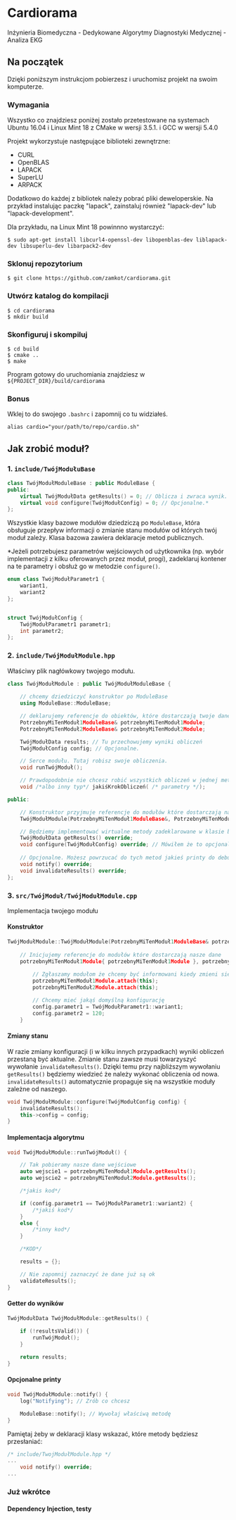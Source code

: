 # Cardiorama

Inżynieria Biomedyczna - Dedykowane Algorytmy Diagnostyki Medycznej - Analiza EKG

## Na początek

Dzięki poniższym instrukcjom pobierzesz i uruchomisz projekt na swoim komputerze.

### Wymagania

Wszystko co znajdziesz poniżej zostało przetestowane na systemach Ubuntu 16.04 i Linux Mint 18 z CMake w wersji 3.5.1. i GCC w wersji 5.4.0

Projekt wykorzystuje następujące biblioteki zewnętrzne:
* CURL
* OpenBLAS
* LAPACK
* SuperLU
* ARPACK

Dodatkowo do każdej z bibliotek należy pobrać pliki deweloperskie. Na przykład instalując paczkę "lapack", zainstaluj również "lapack-dev" lub "lapack-development".

Dla przykładu, na Linux Mint 18 powinnno wystarczyć:
```
$ sudo apt-get install libcurl4-openssl-dev libopenblas-dev liblapack-dev libsuperlu-dev libarpack2-dev
```

### Sklonuj repozytorium
```
$ git clone https://github.com/zamkot/cardiorama.git
```

### Utwórz katalog do kompilacji
```
$ cd cardiorama
$ mkdir build
```

### Skonfiguruj i skompiluj
```
$ cd build
$ cmake ..
$ make
```

Program gotowy do uruchomiania znajdziesz w ```${PROJECT_DIR}/build/cardiorama```

### Bonus
Wklej to do swojego ```.bashrc``` i zapomnij co tu widziałeś.
```
alias cardio="your/path/to/repo/cardio.sh"
```

## Jak zrobić moduł?

### 1. ```include/TwójModułuBase```

```c++
class TwójModułModuleBase : public ModuleBase {
public:
    virtual TwójModułData getResults() = 0; // Oblicza i zwraca wynik.
    virtual void configure(TwójModułConfig) = 0; // Opcjonalne.*
};
```

Wszystkie klasy bazowe modułów dziedziczą po ```ModuleBase```, która obsługuje przepływ informacji o zmianie stanu modułów od których twój moduł zależy.
Klasa bazowa zawiera deklaracje metod publicznych.  

*Jeżeli potrzebujesz parametrów wejściowych od użytkownika (np. wybór implementacji z kilku oferowanych przez moduł, progi), zadeklaruj kontener na te parametry i obsłuż go w metodzie ```configure()```.
```c++
enum class TwójModułParametr1 {
    wariant1,
    wariant2
};


struct TwójModułConfig {
    TwójModułParametr1 parametr1;
    int parametr2;
};

```

### 2. ```include/TwójModułModule.hpp```
Właściwy plik nagłówkowy twojego modułu.

```c++
class TwójModułModule : public TwójModułModuleBase {
    
    // chcemy dziedziczyć konstruktor po ModuleBase
    using ModuleBase::ModuleBase;

    // deklarujemy referencje do obiektów, które dostarczają twoje dane wejściowe
    PotrzebnyMiTenModuł1ModuleBase& potrzebnyMiTenModuł1Module;
    PotrzebnyMiTenModuł2ModuleBase& potrzebnyMiTenModuł2Module;

    TwójModułData results; // Tu przechowujemy wyniki obliczeń
    TwójModułConfig config; // Opcjonalne.

    // Serce modułu. Tutaj robisz swoje obliczenia.
    void runTwójModuł(); 

    // Prawdopodobnie nie chcesz robić wszystkich obliczeń w jednej metodzie. Dodaj tyle prywatnych metod ile ci się podoba.
    void /*albo inny typ*/ jakiśKrokObliczeń( /* parametry */);

public:

    // Konstruktor przyjmuje referencje do modułów które dostarczają nasze dane wejściowe
    TwójModułModule(PotrzebnyMiTenModuł1ModuleBase&, PotrzebnyMiTenModuł2ModuleBase&);

    // Będziemy implementować wirtualne metody zadeklarowane w klasie bazowej
    TwójModułData getResults() override;
    void configure(TwójModułConfig) override; // Mówiłem że to opcjonalne?
    
    // Opcjonalne. Możesz powrzucać do tych metod jakieś printy do debugowania.
    void notify() override;
    void invalidateResults() override;
};
```

### 3. ```src/TwójModuł/TwójModułModule.cpp```
Implementacja twojego modułu

#### Konstruktor
```c++
TwójModułModule::TwójModułModule(PotrzebnyMiTenModuł1ModuleBase& potrzebnyMiTenModuł1Module, PotrzebnyMiTenModuł2ModuleBase& potrzebnyMiTenModuł2Module) :
    
    // Inicjujemy referencje do modułów które dostarczają nasze dane
    potrzebnyMiTenModuł1Module{ potrzebnyMiTenModuł1Module }, potrzebnyMiTenModuł2Module{ potrzebnyMiTenModuł2Module } {
        
        // Zgłaszamy modułom że chcemy być informowani kiedy zmieni się ich stan. 
        potrzebnyMiTenModuł1Module.attach(this);
        potrzebnyMiTenModuł2Module.attach(this);

        // Chcemy mieć jakąś domyślną konfigurację
        config.parametr1 = TwójModułParametr1::wariant1;
        config.parametr2 = 120;
    }
```

#### Zmiany stanu

W razie zmiany konfiguracji (i w kilku innych przypadkach) wyniki obliczeń przestaną być aktualne. Zmianie stanu zawsze musi towarzyszyć wywołanie ```invalidateResults()```. Dzięki temu  przy najbliższym wywołaniu ```getResults()``` będziemy wiedzieć że należy wykonać obliczenia od nowa. ```invalidateResults()``` automatycznie propaguje się na wszystkie moduły zależne od naszego.

```c++
void TwójModułModule::configure(TwójModułConfig config) {
    invalidateResults();
    this->config = config;
}
```

#### Implementacja algorytmu

```c++
void TwójModułModule::runTwójModuł() {

    // Tak pobieramy nasze dane wejściowe
    auto wejscie1 = potrzebnyMiTenModuł1Module.getResults();
    auto wejscie2 = potrzebnyMiTenModuł2Module.getResults();

    /*jakis kod*/

    if (config.parametr1 == TwójModułParametr1::wariant2) {
        /*jakiś kod*/
    } 
    else {
        /*inny kod*/
    }

    /*KOD*/

    results = {};

    // Nie zapomnij zaznaczyć że dane już są ok
    validateResults();
}
```

#### Getter do wyników

```c++
TwójModułData TwójModułModule::getResults() {
    
    if (!resultsValid()) {
        runTwójModuł();
    }

    return results;
}
```

#### Opcjonalne printy

```c++
void TwójModułModule::notify() {
    log("Notifying"); // Zrób co chcesz

    ModuleBase::notify(); // Wywołaj właściwą metodę
}
```
Pamiętaj żeby w deklaracji klasy wskazać, które metody będziesz przesłaniać:
```c++
/* include/TwojModułModule.hpp */
...
    void notify() override;
...
```

### Już wkrótce
#### Dependency Injection, testy